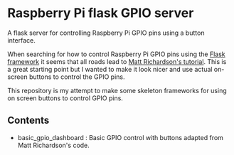 # Raspberry Pi flask GPIO server

A flask server for controlling Raspberry Pi GPIO pins using a button interface.

When searching for how to control Raspberry Pi GPIO pins using the [Flask framework](https://flask.palletsprojects.com/) it seems that all roads lead to [Matt Richardson's tutorial](http://mattrichardson.com/Raspberry-Pi-Flask/). This is a great starting point but I wanted to make it look nicer and use actual on-screen buttons to control the GPIO pins. 

This repository is my attempt to make some skeleton frameworks for using on screen buttons to control GPIO pins.

## Contents

* basic_gpio_dashboard : Basic GPIO control with buttons adapted from Matt Richardson's code.